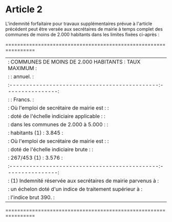 # Article 2

L'indemnité forfaitaire pour travaux supplémentaires prévue à l'article précédent peut être versée aux secrétaires de mairie à temps complet des communes de moins de 2.000 habitants dans les limites fixées ci-après :

================================================================

<table>
<tr>
<td> :  COMMUNES DE MOINS DE 2.000 HABITANTS       : TAUX MAXIMUM   :</td>
</tr>
<tr>
<td> :                                             :    annuel.     :</td>
</tr>
<tr>
<td> :---------------------------------------------:----------------:</td>
</tr>
<tr>
<td> :                                             :     Francs.    :</td>
</tr>
<tr>
<td> : Où l'emploi de secrétaire de mairie est     :                :</td>
</tr>
<tr>
<td> :   doté de l'échelle indiciaire applicable   :                :</td>
</tr>
<tr>
<td> :   dans les communes de 2.000 à 5.000        :                :</td>
</tr>
<tr>
<td> :   habitants (1)                             :      3.845     :</td>
</tr>
<tr>
<td> : Où l'emploi de secrétaire de mairie est     :                :</td>
</tr>
<tr>
<td> :   doté de l'échelle indiciaire brute        :                :</td>
</tr>
<tr>
<td> :   267/453 (1)                               :      3.576     :</td>
</tr>
<tr>
<td> :---------------------------------------------:----------------:</td>
</tr>
<tr>
<td> :  (1) Indemnité réservée aux secrétaires de mairie parvenus à :</td>
</tr>
<tr>
<td> : un échelon doté d'un indice de traitement supérieur à        :</td>
</tr>
<tr>
<td> : l'indice brut 390.                                           :</td>
</tr>
</table>

================================================================
